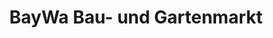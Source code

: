 ---
title: "BayWa Bau- und Gartenmarkt"
url: /ehrenkirchen/baywa-bau-und-gartenmarkt/
shop: Baumarkt
---